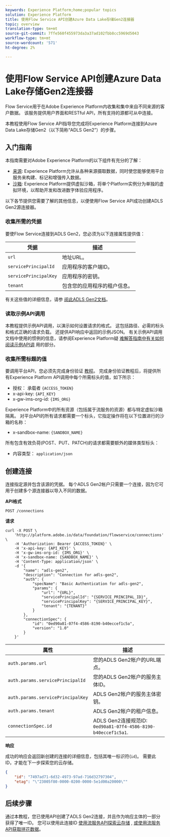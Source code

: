 ```yaml
---
keywords: Experience Platform;home;popular topics
solution: Experience Platform
title: 使用Flow Service API创建Azure Data Lake存储Gen2连接器
topic: overview
translation-type: tm+mt
source-git-commit: 7ffe560f455973da3a37ad102fbb8cc5969d5043
workflow-type: tm+mt
source-wordcount: '571'
ht-degree: 2%

---
```



# 使用Flow Service API创建Azure Data Lake存储Gen2连接器

Flow Service用于在Adobe Experience Platform内收集和集中来自不同来源的客户数据。 该服务提供用户界面和RESTful API，所有支持的源都可从中连接。

本教程使用Flow Service API指导您完成将Experience Platform连接到Azure Data Lake存储Gen2（以下简称“ADLS Gen2”）的步骤。

## 入门指南

本指南需要对Adobe Experience Platform的以下组件有充分的了解：

* [来源](../../../../home.md): Experience Platform允许从各种来源摄取数据，同时使您能够使用平台服务来构建、标记和增强传入数据。
* [沙箱](../../../../../sandboxes/home.md): Experience Platform提供虚拟沙箱，将单个Platform实例分为单独的虚拟环境，以帮助开发和改进数字体验应用程序。

以下各节提供您需要了解的其他信息，以便使用Flow Service API成功创建ADLS Gen2源连接器。

### 收集所需的凭据

要使Flow Service连接到ADLS Gen2，您必须为以下连接属性提供值：

| 凭据 | 描述 |
| ---------- | ----------- |
| `url` | 地址URL。 |
| `servicePrincipalId` | 应用程序的客户端ID。 |
| `servicePrincipalKey` | 应用程序的密钥。 |
| `tenant` | 包含您的应用程序的租户信息。 |

有关这些值的详细信息，请参 [阅此ADLS Gen2文档](https://docs.microsoft.com/en-us/azure/data-factory/connector-azure-data-lake-storage)。

### 读取示例API调用

本教程提供示例API调用，以演示如何设置请求的格式。 这包括路径、必需的标头和格式正确的请求负载。 还提供API响应中返回的示例JSON。 有关示例API调用文档中使用的惯例的信息，请参阅Experience Platform疑 [难解答指南中有关如何阅读示例API调](../../../../../landing/troubleshooting.md#how-do-i-format-an-api-request) 用的部分。

### 收集所需标题的值

要调用平台API，您必须先完成身份验证 [教程](../../../../../tutorials/authentication.md)。 完成身份验证教程后，将提供所有Experience Platform API调用中每个所需标头的值，如下所示：

* 授权： 承载者 `{ACCESS_TOKEN}`
* x-api-key: `{API_KEY}`
* x-gw-ims-org-id: `{IMS_ORG}`

Experience Platform中的所有资源（包括属于流服务的资源）都与特定虚拟沙箱隔离。 对平台API的所有请求都需要一个标头，它指定操作将在以下位置进行的沙箱的名称：

* x-sandbox-name: `{SANDBOX_NAME}`

所有包含有效负荷(POST、PUT、PATCH)的请求都需要额外的媒体类型标头：

* 内容类型： `application/json`

## 创建连接

连接指定源并包含该源的凭据。 每个ADLS Gen2帐户只需要一个连接，因为它可用于创建多个源连接器以导入不同的数据。

**API格式**

```http
POST /connections
```

**请求**

```shell
curl -X POST \
    'http://platform.adobe.io/data/foundation/flowservice/connections' \
    -H 'Authorization: Bearer {ACCESS_TOKEN}' \
    -H 'x-api-key: {API_KEY}' \
    -H 'x-gw-ims-org-id: {IMS_ORG}' \
    -H 'x-sandbox-name: {SANDBOX_NAME}' \
    -H 'Content-Type: application/json' \
    -d '{
        "name": "adls-gen2",
        "description": "Connection for adls-gen2",
        "auth": {
            "specName": "Basic Authentication for adls-gen2",
            "params": {
                "url": "{URL}",
                "servicePrincipalId": "{SERVICE_PRINCIPAL_ID}",
                "servicePrincipalKey": "{SERVICE_PRINCIPAL_KEY}",
                "tenant": "{TENANT}"
            }
        },
        "connectionSpec": {
            "id": "0ed90a81-07f4-4586-8190-b40eccef1c5a",
            "version": "1.0"
        }
    }'
```

| 属性 | 描述 |
| -------- | ----------- |
| `auth.params.url` | 您的ADLS Gen2帐户的URL端点。 |
| `auth.params.servicePrincipalId` | 您的ADLS Gen2帐户的服务主体ID。 |
| `auth.params.servicePrincipalKey` | ADLS Gen2帐户的服务主体密钥。 |
| `auth.params.tenant` | ADLS Gen2帐户的租户信息。 |
| `connectionSpec.id` | ADLS Gen2连接规范ID: `0ed90a81-07f4-4586-8190-b40eccef1c5a1`. |

**响应**

成功的响应会返回新创建的连接的详细信息，包括其唯一标识符(`id`)。 需要此ID，才能在下一步探索您的云存储。

```json
{
    "id": "7497ad71-6d32-4973-97ad-716d32797304",
    "etag": "\"23005f80-0000-0200-0000-5e1d00a20000\""
}
```

## 后续步骤

通过本教程，您已使用API创建了ADLS Gen2连接，并且作为响应主体的一部分获得了唯一ID。 您可以使用此连接ID [使用流服务API探索云存储](../../explore/cloud-storage.md) , [或使用流服务API获取拼花数据](../../cloud-storage-parquet.md)。
